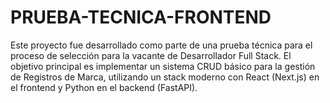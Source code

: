 # PRUEBA-TECNICA-FRONTEND
Este proyecto fue desarrollado como parte de una prueba técnica para el proceso de selección para la vacante de Desarrollador Full Stack. El objetivo principal es implementar un sistema CRUD básico para la gestión de Registros de Marca, utilizando un stack moderno con React (Next.js) en el frontend y Python en el backend (FastAPI).
